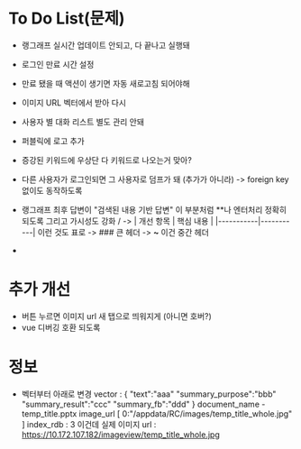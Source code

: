 # To Do List(문제)
- 랭그래프 실시간 업데이트 안되고, 다 끝나고 실행돼
- 로그인 만료 시간 설정
- 만료 됐을 때 액션이 생기면 자동 새로고침 되어야해
- 이미지 URL 벡터에서 받아 다시 
- 사용자 별 대화 리스트 별도 관리 안돼
- 퍼블릭에 로고 추가
- 증강된 키워드에 우상단 다 키워드로 나오는거 맞아?
- 다른 사용자가 로그인되면 그 사용자로 덤프가 돼 (추가가 아니라)
-> foreign key 없이도 동작하도록

- 랭그래프 최후 답변이 "검색된 내용 기반 답변" 이 부분처럼 **나 엔터처리 정확히 되도록 그리고 가시성도 강화 / 
-> | 개선 항목 | 핵심 내용 |
|-----------|-----------|
이런 것도 표로
-> ### 큰 헤더
-> **~** 이건 중간 헤더

- 


# 추가 개선
- 버튼 누르면 이미지 url 새 탭으로 띄워지게 (아니면 호버?)
- vue 디버깅 호환 되도록


# 정보
- 벡터부터 아래로 변경
vector : { "text":"aaa" "summary_purpose":"bbb" "summary_result":"ccc" "summary_fb":"ddd" } document_name - temp_title.pptx image_url [ 0:"/appdata/RC/images/temp_title_whole.jpg" ] index_rdb : 3 
이건데 
실제 이미지 url : https://10.172.107.182/imageview/temp_title_whole.jpg

